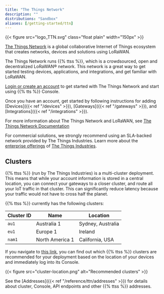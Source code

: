 ```yaml
---
title: "The Things Network"
description: ""
distributions: "Sandbox"
aliases: [/getting-started/ttn]
---
```


{{< figure src="logo_TTN.svg" class="float plain" width="150px" >}}

[The Things Network](https://www.thethingsnetwork.org/) is a global collaborative Internet of Things ecosystem that creates networks, devices and solutions using LoRaWAN.

The Things Network runs {{% ttss %}}, which is a crowdsourced, open and decentralized LoRaWAN® network. This network is a great way to get started testing devices, applications, and integrations, and get familiar with LoRaWAN.

<!--more-->

[Login or create an account](https://console.cloud.thethings.network/) to get started with The Things Network and start using {{% tts %}} Console.

Once you have an account, get started by following instructions for adding [Devices]({{< ref "/devices" >}}), [Gateways]({{< ref "/gateways" >}}), and [Integrations]({{< ref "/integrations" >}}).

For more information about The Things Network and LoRaWAN, see [The Things Network Documentation](https://thethingsnetwork.org/docs)

For commercial solutions, we strongly recommend using an SLA-backed network provided by The Things Industries. Learn more about the [enterprise offerings](https://thethingsindustries.com/deployment/) of [The Things Industries](https://thethingsindustries.com/).

## Clusters

{{% ttss %}} (run by The Things Industries) is a multi-cluster deployment. This means that while your account information is stored in a central location, you can connect your gateways to a closer cluster, and route all your IoT traffic in that cluster. This can significantly reduce latency because your traffic would not have to cross half the planet.

{{% ttss %}} currently has the following clusters:

| **Cluster ID** | **Name**        | **Location**      |
| -------------- | --------------- | ----------------- |
| `au1`          | Australia 1     | Sydney, Australia |
| `eu1`          | Europe 1        | Ireland           |
| `nam1`         | North America 1 | California, USA   |

If you navigate to [this link](https://console.cloud.thethings.network), you can find out which {{% ttss %}} clusters are recommended for your deployment based on the location of your devices and immediately log into its Console.

{{< figure src="cluster-location.png" alt="Recommended clusters" >}}

See the [Addresses]({{< ref "/reference/ttn/addresses" >}}) for details about cluster, Console, API endpoints and other {{% ttss %}} addresses.
